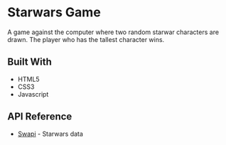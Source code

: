 Starwars Game
======
A game against the computer where two random starwar characters are drawn. The player who has the tallest character wins. 

Built With
------
  * HTML5
  * CSS3
  * Javascript

API Reference
------
  * [Swapi](https://swapi.co/) - Starwars data

